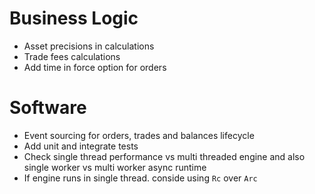 # Business Logic

- Asset precisions in calculations
- Trade fees calculations
- Add time in force option for orders

# Software

- Event sourcing for orders, trades and balances lifecycle
- Add unit and integrate tests
- Check single thread performance vs multi threaded engine and also single worker vs multi worker async runtime
- If engine runs in single thread. conside using `Rc` over `Arc`